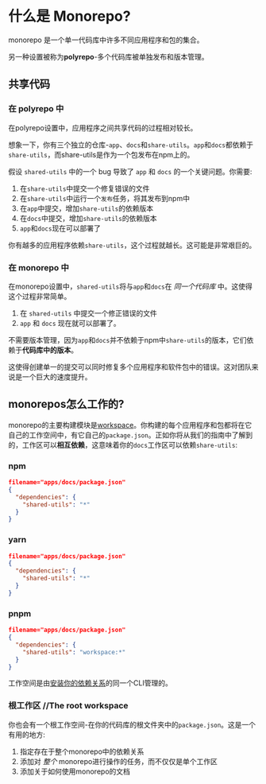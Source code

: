 # 什么是 Monorepo?

monorepo 是一个单一代码库中许多不同应用程序和包的集合。

另一种设置被称为**polyrepo**-多个代码库被单独发布和版本管理。

## 共享代码

### 在 polyrepo 中

在polyrepo设置中，应用程序之间共享代码的过程相对较长。

想象一下，你有三个独立的仓库-`app`、`docs`和`share-utils`。`app`和`docs`都依赖于`share-utils`，而share-utils是作为一个包发布在npm上的。

假设 `shared-utils` 中的一个 bug 导致了 `app` 和 `docs` 的一个关键问题。你需要:

1. 在`share-utils`中提交一个修复错误的文件
2. 在`share-utils`中运行一个`发布`任务，将其发布到npm中
3. 在`app`中提交，增加`share-utils`的依赖版本
4. 在`docs`中提交，增加`share-utils`的依赖版本
5. `app`和`docs`现在可以部署了

你有越多的应用程序依赖`share-utils`，这个过程就越长。这可能是非常艰巨的。

### 在 monorepo 中

在monorepo设置中，`shared-utils`将与`app`和`docs`在 _同一个代码库_ 中。这使得这个过程非常简单。

1. 在 `shared-utils` 中提交一个修正错误的文件
2. `app` 和 `docs` 现在就可以部署了。

不需要版本管理，因为`app`和`docs`并不依赖于npm中`share-utils`的版本，它们依赖于**代码库中的版本**。

这使得创建单一的提交可以同时修复多个应用程序和软件包中的错误。这对团队来说是一个巨大的速度提升。

## monorepos怎么工作的?

monorepo的主要构建模块是[workspace](https://turbo.build/repo/docs/handbook/workspaces)。你构建的每个应用程序和包都将在它自己的工作空间中，有它自己的`package.json`。正如你将从我们的指南中了解到的，工作区可以**相互依赖**，这意味着你的`docs`工作区可以依赖`share-utils`:


### npm
```json 
filename="apps/docs/package.json"
{
  "dependencies": {
    "shared-utils": "*"
  }
}
```

### yarn
```json 
filename="apps/docs/package.json"
{
  "dependencies": {
    "shared-utils": "*"
  }
}
```

### pnpm
```json 
filename="apps/docs/package.json"
{
  "dependencies": {
    "shared-utils": "workspace:*"
  }
}
```

工作空间是由[安装你的依赖关系](https://turbo.build/repo/docs/handbook/package-installation)的同一个CLI管理的。

### 根工作区 //The root workspace

你也会有一个根工作空间-在你的代码库的根文件夹中的`package.json`。这是一个有用的地方:

1. 指定存在于整个monorepo中的依赖关系
2. 添加对 _整个_ monorepo进行操作的任务，而不仅仅是单个工作区
3. 添加关于如何使用monorepo的文档